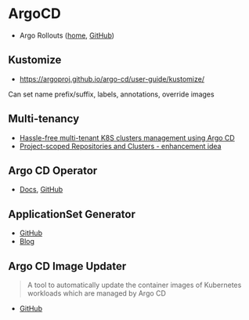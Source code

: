 # ArgoCD

* Argo Rollouts ([home](https://argoproj.github.io/argo-rollouts/), [GitHub](https://github.com/argoproj/argo-rollouts))

## Kustomize

* <https://argoproj.github.io/argo-cd/user-guide/kustomize/>

Can set name prefix/suffix, labels, annotations, override images

## Multi-tenancy

* [Hassle-free multi-tenant K8S clusters management using Argo CD](https://blog.argoproj.io/hassle-free-multi-tenant-k8s-clusters-management-using-argo-cd-7dd35619046a)
* [Project-scoped Repositories and Clusters - enhancement idea](https://github.com/argoproj/argo-cd/blob/master/docs/proposals/project-repos-and-clusters.md)

## Argo CD Operator

* [Docs](https://argocd-operator.readthedocs.io/en/latest/), [GitHub](https://github.com/argoproj-labs/argocd-operator/)

## ApplicationSet Generator

* [GitHub](https://github.com/argoproj-labs/applicationset)
* [Blog](https://blog.argoproj.io/introducing-the-applicationset-controller-for-argo-cd-982e28b62dc5)

## Argo CD Image Updater

> A tool to automatically update the container images of Kubernetes workloads which are managed by Argo CD

* [GitHub](https://github.com/argoproj-labs/argocd-image-updater)
